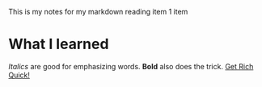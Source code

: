This is my notes for my markdown reading
item 1
item 

# What I learned
*Italics* are good for emphasizing words.
**Bold** also does the trick.
[Get Rich Quick!](https://dogecoin.com)
